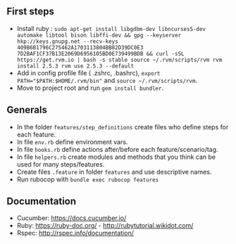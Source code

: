 ## First steps

- Install ruby : `sudo apt-get install libgdbm-dev libncurses5-dev automake libtool bison libffi-dev && gpg --keyserver hkp://keys.gnupg.net --recv-keys 409B6B1796C275462A1703113804BB82D39DC0E3 7D2BAF1CF37B13E2069D6956105BD0E739499BDB && curl -sSL https://get.rvm.io | bash -s stable source ~/.rvm/scripts/rvm rvm install 2.5.3 rvm use 2.5.3 --default`
- Add in config profile file ( .zshrc, .bashrc), `export PATH="$PATH:$HOME/.rvm/bin"` and `source ~/.rvm/scripts/rvm`.
- Move to project root and run `gem install bundler`.

## Generals

- In the folder `features/step_definitions` create files who define steps for each feature.
- In file `env.rb` define environment vars.
- In file `hooks.rb` define actions after/before each feature/scenario/tag.
- In file `helpers.rb` create modules and methods that you think can be used for many steps/features.
- Create files `.feature` in folder `features` and use descriptive names.
- Run rubocop with `bundle exec rubocop features`

## Documentation

- Cucumber: https://docs.cucumber.io/
- Ruby: https://ruby-doc.org/ - http://rubytutorial.wikidot.com/
- Rspec: http://rspec.info/documentation/


